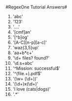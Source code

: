 #RegexOne Tutorial Answers#

1. 'abc'
2. '123'
3. '...\.'
4. '[cmf]an'
5. '[^b]og'
6. '[A-C][n-p][a-c]'
7. 'waz{3,5}up'
8. 'aa+b*c+'
9. '\d+ files? found\?'
10. '\d\.s+abc'
11. '^Mission: successful$'
12. '^(file.+)\.pdf$'
13. '(\w+ (\d+))'
14. '(\d+)x(\d+)'
15. 'I love (cats|dogs)'
16. '.*'
